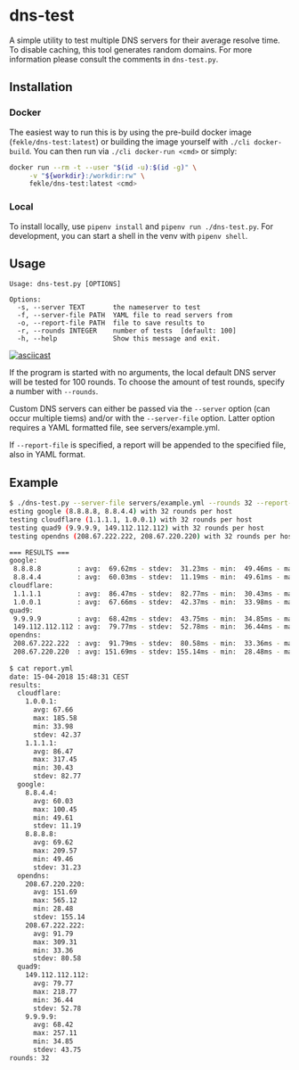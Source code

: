 # dns-test

A simple utility to test multiple DNS servers for their average resolve time.
To disable caching, this tool generates random domains. For more information please consult the comments in `dns-test.py`.

## Installation

### Docker
The easiest way to run this is by using the pre-build docker image (`fekle/dns-test:latest`) or building the 
image yourself with `./cli docker-build`. You can then run via `./cli docker-run <cmd>` or simply:
```bash
docker run --rm -t --user "$(id -u):$(id -g)" \
     -v "${workdir}:/workdir:rw" \
     fekle/dns-test:latest <cmd>
```
### Local
To install locally, use `pipenv install` and `pipenv run ./dns-test.py`.
For development, you can start a shell in the venv with `pipenv shell`.

## Usage
```
Usage: dns-test.py [OPTIONS]

Options:
  -s, --server TEXT       the nameserver to test
  -f, --server-file PATH  YAML file to read servers from
  -o, --report-file PATH  file to save results to
  -r, --rounds INTEGER    number of tests  [default: 100]
  -h, --help              Show this message and exit.
```
[![asciicast](https://asciinema.org/a/nskUckwjFapY8aN6GTVo6ZAuB.png)](https://asciinema.org/a/nskUckwjFapY8aN6GTVo6ZAuB)

If the program is started with no arguments, the local default DNS server will be tested for 100 rounds.
To choose the amount of test rounds, specify a number with `--rounds`.

Custom DNS servers can either be passed via the `--server` option (can occur multiple tiems) and/or with
the `--server-file` option. Latter option requires a YAML formatted file, see servers/example.yml.

If `--report-file` is specified, a report will be appended to the specified file, also in YAML format.


## Example
```bash
$ ./dns-test.py --server-file servers/example.yml --rounds 32 --report-file report.yml
esting google (8.8.8.8, 8.8.4.4) with 32 rounds per host
testing cloudflare (1.1.1.1, 1.0.0.1) with 32 rounds per host
testing quad9 (9.9.9.9, 149.112.112.112) with 32 rounds per host
testing opendns (208.67.222.222, 208.67.220.220) with 32 rounds per host

=== RESULTS ===
google:
 8.8.8.8         : avg:  69.62ms - stdev:  31.23ms - min:  49.46ms - max: 209.57ms
 8.8.4.4         : avg:  60.03ms - stdev:  11.19ms - min:  49.61ms - max: 100.45ms
cloudflare:
 1.1.1.1         : avg:  86.47ms - stdev:  82.77ms - min:  30.43ms - max: 317.45ms
 1.0.0.1         : avg:  67.66ms - stdev:  42.37ms - min:  33.98ms - max: 185.58ms
quad9:
 9.9.9.9         : avg:  68.42ms - stdev:  43.75ms - min:  34.85ms - max: 257.11ms
 149.112.112.112 : avg:  79.77ms - stdev:  52.78ms - min:  36.44ms - max: 218.77ms
opendns:
 208.67.222.222  : avg:  91.79ms - stdev:  80.58ms - min:  33.36ms - max: 309.31ms
 208.67.220.220  : avg: 151.69ms - stdev: 155.14ms - min:  28.48ms - max: 565.12ms
 
$ cat report.yml
date: 15-04-2018 15:48:31 CEST
results:
  cloudflare:
    1.0.0.1:
      avg: 67.66
      max: 185.58
      min: 33.98
      stdev: 42.37
    1.1.1.1:
      avg: 86.47
      max: 317.45
      min: 30.43
      stdev: 82.77
  google:
    8.8.4.4:
      avg: 60.03
      max: 100.45
      min: 49.61
      stdev: 11.19
    8.8.8.8:
      avg: 69.62
      max: 209.57
      min: 49.46
      stdev: 31.23
  opendns:
    208.67.220.220:
      avg: 151.69
      max: 565.12
      min: 28.48
      stdev: 155.14
    208.67.222.222:
      avg: 91.79
      max: 309.31
      min: 33.36
      stdev: 80.58
  quad9:
    149.112.112.112:
      avg: 79.77
      max: 218.77
      min: 36.44
      stdev: 52.78
    9.9.9.9:
      avg: 68.42
      max: 257.11
      min: 34.85
      stdev: 43.75
rounds: 32
```